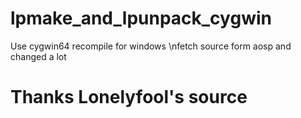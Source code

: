 # lpmake_and_lpunpack_cygwin
Use cygwin64 recompile for windows
\nfetch source form aosp and changed a lot
# Thanks Lonelyfool's source
